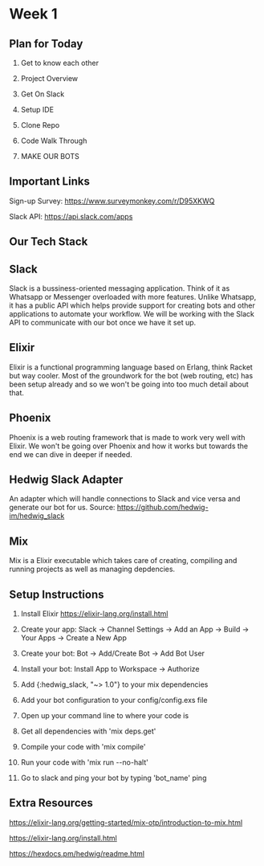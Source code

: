 Week 1 
=====

## Plan for Today

1. Get to know each other

2. Project Overview

3. Get On Slack

4. Setup IDE

5. Clone Repo

6. Code Walk Through

7. MAKE OUR BOTS

## Important Links

Sign-up Survey: https://www.surveymonkey.com/r/D95XKWQ

Slack API: https://api.slack.com/apps

## Our Tech Stack

Slack
-----

Slack is a bussiness-oriented messaging application. Think of it as Whatsapp or Messenger overloaded with more features.
Unlike Whatsapp, it has a public API which helps provide support for creating bots and other applications to automate your workflow.
We will be working with the Slack API to communicate with our bot once we have it set up.

Elixir
------

Elixir is a functional programming language based on Erlang, think Racket but way cooler.
Most of the groundwork for the bot (web routing, etc) has been setup already and so we won't be going into too much detail about that.

Phoenix 
-------

Phoenix is a web routing framework that is made to work very well with Elixir. 
We won't be going over Phoenix and how it works but towards the end we can dive in deeper if needed.

Hedwig Slack Adapter
--------------------

An adapter which will handle connections to Slack and vice versa and generate our bot for us. 
Source: https://github.com/hedwig-im/hedwig_slack

Mix
---

Mix is a Elixir executable which takes care of creating, compiling and running projects as well as managing depdencies. 

## Setup Instructions

1. Install Elixir https://elixir-lang.org/install.html

2. Create your app: Slack -> Channel Settings -> Add an App -> Build -> Your Apps -> Create a New App

3. Create your bot: Bot -> Add/Create Bot -> Add Bot User

4. Install your bot: Install App to Workspace -> Authorize

5. Add {:hedwig_slack, "~> 1.0"} to your mix dependencies 

6. Add your bot configuration to your config/config.exs file 

7. Open up your command line to where your code is

8. Get all dependencies with 'mix deps.get'

9. Compile your code with 'mix compile'

10. Run your code with 'mix run --no-halt'

11. Go to slack and ping your bot by typing 'bot_name' ping


## Extra Resources

https://elixir-lang.org/getting-started/mix-otp/introduction-to-mix.html

https://elixir-lang.org/install.html

https://hexdocs.pm/hedwig/readme.html




